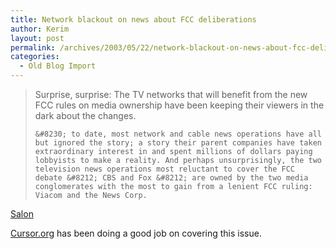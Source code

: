 ```yaml
---
title: Network blackout on news about FCC deliberations
author: Kerim
layout: post
permalink: /archives/2003/05/22/network-blackout-on-news-about-fcc-deliberations/
categories:
  - Old Blog Import
---
```


>   Surprise, surprise: The TV networks that will benefit from the new FCC rules on media ownership have been keeping their viewers in the dark about the changes.  
>   
>   
>     &#8230; to date, most network and cable news operations have all but ignored the story; a story their parent companies have taken extraordinary interest in and spent millions of dollars paying lobbyists to make a reality. And perhaps unsurprisingly, the two television news operations most reluctant to cover the FCC debate &#8212; CBS and Fox &#8212; are owned by the two media conglomerates with the most to gain from a lenient FCC ruling: Viacom and the News Corp.
>   


<a href="http://www.salon.com/tech/feature/2003/05/22/fcc_blackout/print.html" onclick="_gaq.push(['_trackEvent', 'outbound-article', 'http://www.salon.com/tech/feature/2003/05/22/fcc_blackout/print.html', 'Salon']);" >Salon</a>

<a href="http://www.cursor.org" onclick="_gaq.push(['_trackEvent', 'outbound-article', 'http://www.cursor.org', 'Cursor.org']);" >Cursor.org</a> has been doing a good job on covering this issue.

